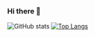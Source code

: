 ### Hi there 👋

<!--
**tireland1985/tireland1985** is a ✨ _special_ ✨ repository because its `README.md` (this file) appears on your GitHub profile.

Here are some ideas to get you started:

- 🔭 I’m currently working on ...
- 🌱 I’m currently learning ...
- 👯 I’m looking to collaborate on ...
- 🤔 I’m looking for help with ...
- 💬 Ask me about ...
- 📫 How to reach me: ...
- 😄 Pronouns: ...
- ⚡ Fun fact: ...
-->
![GitHub stats](https://github-readme-stats.vercel.app/api?username=tireland1985&count_private=true)
[![Top Langs](https://github-readme-stats.vercel.app/api/top-langs/?username=tireland1985&layout=compact)](https://github.com/anuraghazra/github-readme-stats)
